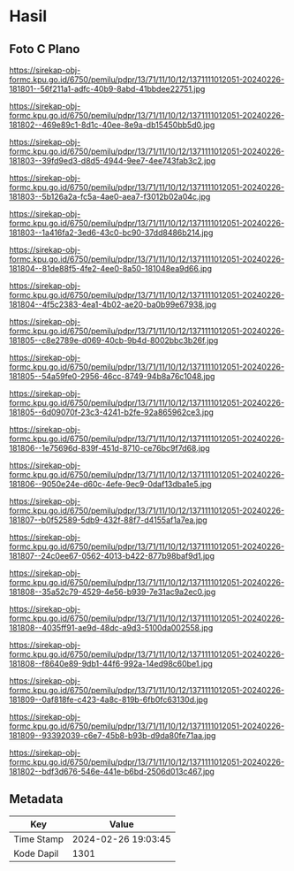 # Hasil

## Foto C Plano

https://sirekap-obj-formc.kpu.go.id/6750/pemilu/pdpr/13/71/11/10/12/1371111012051-20240226-181801--56f211a1-adfc-40b9-8abd-41bbdee22751.jpg

https://sirekap-obj-formc.kpu.go.id/6750/pemilu/pdpr/13/71/11/10/12/1371111012051-20240226-181802--469e89c1-8d1c-40ee-8e9a-db15450bb5d0.jpg

https://sirekap-obj-formc.kpu.go.id/6750/pemilu/pdpr/13/71/11/10/12/1371111012051-20240226-181803--39fd9ed3-d8d5-4944-9ee7-4ee743fab3c2.jpg

https://sirekap-obj-formc.kpu.go.id/6750/pemilu/pdpr/13/71/11/10/12/1371111012051-20240226-181803--5b126a2a-fc5a-4ae0-aea7-f3012b02a04c.jpg

https://sirekap-obj-formc.kpu.go.id/6750/pemilu/pdpr/13/71/11/10/12/1371111012051-20240226-181803--1a416fa2-3ed6-43c0-bc90-37dd8486b214.jpg

https://sirekap-obj-formc.kpu.go.id/6750/pemilu/pdpr/13/71/11/10/12/1371111012051-20240226-181804--81de88f5-4fe2-4ee0-8a50-181048ea9d66.jpg

https://sirekap-obj-formc.kpu.go.id/6750/pemilu/pdpr/13/71/11/10/12/1371111012051-20240226-181804--4f5c2383-4ea1-4b02-ae20-ba0b99e67938.jpg

https://sirekap-obj-formc.kpu.go.id/6750/pemilu/pdpr/13/71/11/10/12/1371111012051-20240226-181805--c8e2789e-d069-40cb-9b4d-8002bbc3b26f.jpg

https://sirekap-obj-formc.kpu.go.id/6750/pemilu/pdpr/13/71/11/10/12/1371111012051-20240226-181805--54a59fe0-2956-46cc-8749-94b8a76c1048.jpg

https://sirekap-obj-formc.kpu.go.id/6750/pemilu/pdpr/13/71/11/10/12/1371111012051-20240226-181805--6d09070f-23c3-4241-b2fe-92a865962ce3.jpg

https://sirekap-obj-formc.kpu.go.id/6750/pemilu/pdpr/13/71/11/10/12/1371111012051-20240226-181806--1e75696d-839f-451d-8710-ce76bc9f7d68.jpg

https://sirekap-obj-formc.kpu.go.id/6750/pemilu/pdpr/13/71/11/10/12/1371111012051-20240226-181806--9050e24e-d60c-4efe-9ec9-0daf13dba1e5.jpg

https://sirekap-obj-formc.kpu.go.id/6750/pemilu/pdpr/13/71/11/10/12/1371111012051-20240226-181807--b0f52589-5db9-432f-88f7-d4155af1a7ea.jpg

https://sirekap-obj-formc.kpu.go.id/6750/pemilu/pdpr/13/71/11/10/12/1371111012051-20240226-181807--24c0ee67-0562-4013-b422-877b98baf9d1.jpg

https://sirekap-obj-formc.kpu.go.id/6750/pemilu/pdpr/13/71/11/10/12/1371111012051-20240226-181808--35a52c79-4529-4e56-b939-7e31ac9a2ec0.jpg

https://sirekap-obj-formc.kpu.go.id/6750/pemilu/pdpr/13/71/11/10/12/1371111012051-20240226-181808--4035ff91-ae9d-48dc-a9d3-5100da002558.jpg

https://sirekap-obj-formc.kpu.go.id/6750/pemilu/pdpr/13/71/11/10/12/1371111012051-20240226-181808--f8640e89-9db1-44f6-992a-14ed98c60be1.jpg

https://sirekap-obj-formc.kpu.go.id/6750/pemilu/pdpr/13/71/11/10/12/1371111012051-20240226-181809--0af818fe-c423-4a8c-819b-6fb0fc63130d.jpg

https://sirekap-obj-formc.kpu.go.id/6750/pemilu/pdpr/13/71/11/10/12/1371111012051-20240226-181809--93392039-c6e7-45b8-b93b-d9da80fe71aa.jpg

https://sirekap-obj-formc.kpu.go.id/6750/pemilu/pdpr/13/71/11/10/12/1371111012051-20240226-181802--bdf3d676-546e-441e-b6bd-2506d013c467.jpg


## Metadata

| Key        | Value               |
| ---------- | ------------------- |
| Time Stamp | 2024-02-26 19:03:45 |
| Kode Dapil | 1301                |




